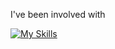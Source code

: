 I've been involved with

[![My Skills](https://skillicons.dev/icons?i=java,py,js,php,html,css,gherkin,eclipse,react,nodejs,vscode,linux&perline=5)](https://skillicons.dev)
